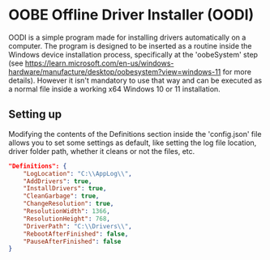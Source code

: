 # OOBE Offline Driver Installer (OODI)

OODI is a simple program made for installing drivers automatically on a computer. The program is designed to be inserted as a routine inside the Windows device installation process, specifically at the 'oobeSystem' step (see https://learn.microsoft.com/en-us/windows-hardware/manufacture/desktop/oobesystem?view=windows-11 for more details). However it isn't mandatory to use that way and can be executed as a normal file inside a working x64 Windows 10 or 11 installation.

## Setting up
Modifying the contents of the Definitions section inside the 'config.json' file allows you to set some settings as default, like setting the log file location, driver folder path, whether it cleans or not the files, etc.

```json
"Definitions": {
    "LogLocation": "C:\\AppLog\\",
    "AddDrivers": true,
    "InstallDrivers": true,
    "CleanGarbage": true,
    "ChangeResolution": true,
    "ResolutionWidth": 1366,
    "ResolutionHeight": 768,
    "DriverPath": "C:\\Drivers\\",
    "RebootAfterFinished": false,
    "PauseAfterFinished": false
}
```
